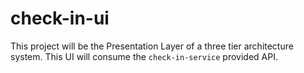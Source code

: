 # check-in-ui
This project will be the Presentation Layer of a three tier architecture system. This UI will consume the `check-in-service` provided API.
